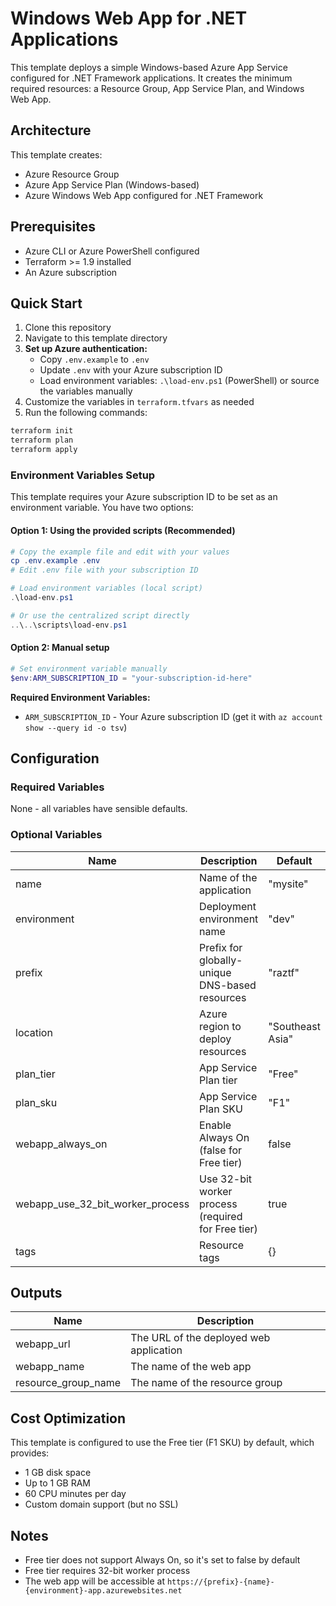 # Windows Web App for .NET Applications

This template deploys a simple Windows-based Azure App Service configured for .NET Framework applications. It creates the minimum required resources: a Resource Group, App Service Plan, and Windows Web App.

## Architecture

This template creates:

- Azure Resource Group
- Azure App Service Plan (Windows-based)
- Azure Windows Web App configured for .NET Framework

## Prerequisites

- Azure CLI or Azure PowerShell configured
- Terraform >= 1.9 installed
- An Azure subscription

## Quick Start

1. Clone this repository
2. Navigate to this template directory
3. **Set up Azure authentication:**
   - Copy `.env.example` to `.env`
   - Update `.env` with your Azure subscription ID
   - Load environment variables: `.\load-env.ps1` (PowerShell) or source the variables manually
4. Customize the variables in `terraform.tfvars` as needed
5. Run the following commands:

```bash
terraform init
terraform plan
terraform apply
```

### Environment Variables Setup

This template requires your Azure subscription ID to be set as an environment variable. You have two options:

#### Option 1: Using the provided scripts (Recommended)

```powershell
# Copy the example file and edit with your values
cp .env.example .env
# Edit .env file with your subscription ID

# Load environment variables (local script)
.\load-env.ps1

# Or use the centralized script directly
..\..\scripts\load-env.ps1
```

#### Option 2: Manual setup

```powershell
# Set environment variable manually
$env:ARM_SUBSCRIPTION_ID = "your-subscription-id-here"
```

**Required Environment Variables:**

- `ARM_SUBSCRIPTION_ID` - Your Azure subscription ID (get it with `az account show --query id -o tsv`)

## Configuration

### Required Variables

None - all variables have sensible defaults.

### Optional Variables

| Name | Description | Default |
|-|-|-|
| name | Name of the application | "mysite" |
| environment | Deployment environment name | "dev" |
| prefix | Prefix for globally-unique DNS-based resources | "raztf" |
| location | Azure region to deploy resources | "Southeast Asia" |
| plan_tier | App Service Plan tier | "Free" |
| plan_sku | App Service Plan SKU | "F1" |
| webapp_always_on | Enable Always On (false for Free tier) | false |
| webapp_use_32_bit_worker_process | Use 32-bit worker process (required for Free tier) | true |
| tags | Resource tags | {} |

## Outputs

| Name | Description |
|-|-|
| webapp_url | The URL of the deployed web application |
| webapp_name | The name of the web app |
| resource_group_name | The name of the resource group |

## Cost Optimization

This template is configured to use the Free tier (F1 SKU) by default, which provides:

- 1 GB disk space
- Up to 1 GB RAM
- 60 CPU minutes per day
- Custom domain support (but no SSL)

## Notes

- Free tier does not support Always On, so it's set to false by default
- Free tier requires 32-bit worker process
- The web app will be accessible at `https://{prefix}-{name}-{environment}-app.azurewebsites.net`
